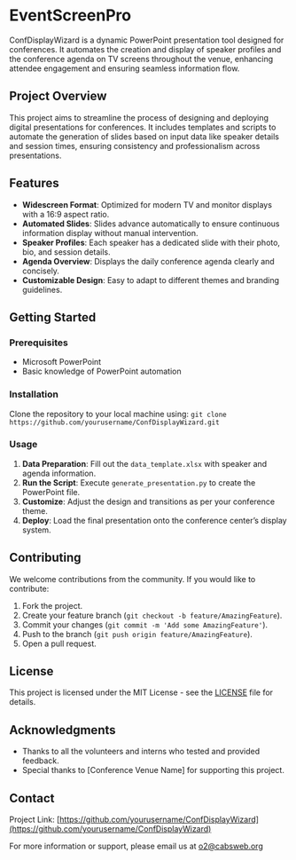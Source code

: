 # EventScreenPro

ConfDisplayWizard is a dynamic PowerPoint presentation tool designed for conferences. It automates the creation and display of speaker profiles and the conference agenda on TV screens throughout the venue, enhancing attendee engagement and ensuring seamless information flow.

## Project Overview

This project aims to streamline the process of designing and deploying digital presentations for conferences. It includes templates and scripts to automate the generation of slides based on input data like speaker details and session times, ensuring consistency and professionalism across presentations.

## Features

- **Widescreen Format**: Optimized for modern TV and monitor displays with a 16:9 aspect ratio.
- **Automated Slides**: Slides advance automatically to ensure continuous information display without manual intervention.
- **Speaker Profiles**: Each speaker has a dedicated slide with their photo, bio, and session details.
- **Agenda Overview**: Displays the daily conference agenda clearly and concisely.
- **Customizable Design**: Easy to adapt to different themes and branding guidelines.

## Getting Started

### Prerequisites

- Microsoft PowerPoint
- Basic knowledge of PowerPoint automation

### Installation

Clone the repository to your local machine using: ```git clone https://github.com/yourusername/ConfDisplayWizard.git```


### Usage

1. **Data Preparation**: Fill out the `data_template.xlsx` with speaker and agenda information.
2. **Run the Script**: Execute `generate_presentation.py` to create the PowerPoint file.
3. **Customize**: Adjust the design and transitions as per your conference theme.
4. **Deploy**: Load the final presentation onto the conference center’s display system.

## Contributing

We welcome contributions from the community. If you would like to contribute:

1. Fork the project.
2. Create your feature branch (`git checkout -b feature/AmazingFeature`).
3. Commit your changes (`git commit -m 'Add some AmazingFeature'`).
4. Push to the branch (`git push origin feature/AmazingFeature`).
5. Open a pull request.

## License

This project is licensed under the MIT License - see the [LICENSE](LICENSE) file for details.

## Acknowledgments

- Thanks to all the volunteers and interns who tested and provided feedback.
- Special thanks to [Conference Venue Name] for supporting this project.

## Contact

Project Link: [https://github.com/yourusername/ConfDisplayWizard](https://github.com/yourusername/ConfDisplayWizard)

For more information or support, please email us at o2@cabsweb.org
